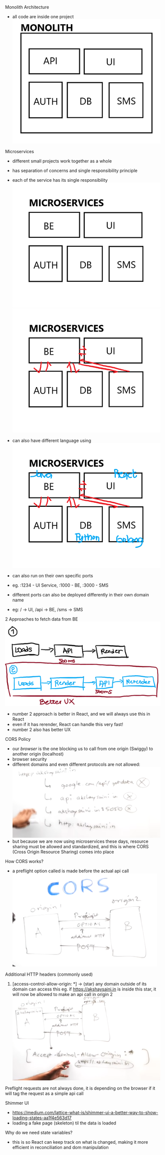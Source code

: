 Monolith Architecture
- all code are inside one project
![monolith-architecture](image.png)

Microservices
- different small projects work together as a whole
- has separation of concerns and single responsibility principle
- each of the service has its single responsibility
![microservices-architecture](image-1.png)
![microservices-talking-to-each-other](image-2.png)

- can also have different language using
![microservices-with-own-language](image-3.png)

- can also run on their own specific ports
- eg. :1234 - UI Service, :1000 - BE, :3000 - SMS

- different ports can also be deployed differently in their own domain name
- eg: / -> UI, /api -> BE, /sms -> SMS


2 Approaches to fetch data from BE
![2-approaches-to-fetch-data](image-4.png)
- number 2 approach is better in React, and we will always use this in React
- even if it has rerender, React can handle this very fast!
- number 2 also has better UX


CORS Policy
- our *browser* is the one blocking us to call from one origin (Swiggy) to another origin (localhost)
- browser security
- different domains and even different protocols are not allowed:
![some-of-the-things-that-are-not-allowed-due-to-CORS-policy](image-5.png)
- but because we are now using microservices these days, resource sharing must be allowed and standardized, and this is where CORS (Cross Origin Resource Sharing) comes into place

How CORS works?
- a preflight option called is made before the actual api call
![how-api-is-called-with-CORS](image-6.png)

Additional HTTP headers (commonly used)
1. [access-control-allow-origin: *] -> (star) any domain outside of its domain can access this
  eg. if https://akshaysaini.in is inside this star, it will now be allowed to make an api call in origin 2
  ![origin-1-can-now-access-origin-2](image-7.png)

Preflight requests are not always done, it is depending on the browser if it will tag the request as a simple api call

Shimmer UI
- https://medium.com/lattice-what-is/shimmer-ui-a-better-way-to-show-loading-states-aa1f4e563d17
- loading a fake page (skeleton) til the data is loaded

Why do we need state variables?
- this is so React can keep track on what is changed, making it more efficient in reconciliation and dom manipulation